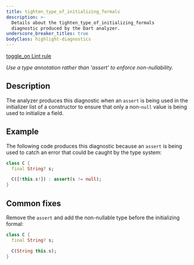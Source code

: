 ```yaml
---
title: tighten_type_of_initializing_formals
description: >-
  Details about the tighten_type_of_initializing_formals
  diagnostic produced by the Dart analyzer.
underscore_breaker_titles: true
bodyClass: highlight-diagnostics
---
```


<div class="tags">
  <a class="tag-label"
      href="/tools/linter-rules/tighten_type_of_initializing_formals"
      title="Learn about the lint rule that enables this diagnostic."
      aria-label="Learn about the lint rule that enables this diagnostic."
      target="_blank">
    <span class="material-symbols" aria-hidden="true">toggle_on</span>
    <span>Lint rule</span>
  </a>
</div>

_Use a type annotation rather than 'assert' to enforce non-nullability._

## Description

The analyzer produces this diagnostic when an `assert` is being used in
the initializer list of a constructor to ensure that only a non-`null`
value is being used to initialize a field.

## Example

The following code produces this diagnostic because an `assert` is being
used to catch an error that could be caught by the type system:

```dart
class C {
  final String? s;

  C([!this.s!]) : assert(s != null);
}
```

## Common fixes

Remove the `assert` and add the non-nullable type before the initializing
formal:

```dart
class C {
  final String? s;

  C(String this.s);
}
```
